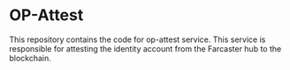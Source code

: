 # OP-Attest
This repository contains the code for op-attest service. This service is responsible for attesting the identity account from the Farcaster hub to the blockchain.